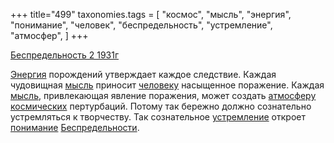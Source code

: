 +++
title="499"
taxonomies.tags = [
 "космос",
 "мысль",
 "энергия",
 "понимание",
 "человек",
 "беспредельность",
 "устремление",
 "атмосфер",
]
+++

[Беспредельность 2 1931г](/agni/1931)

[Энергия](/tags/энергия) порождений утверждает каждое следствие. Каждая чудовищная [мысль](/tags/мысль) приносит [человеку](/tags/человек) насыщенное поражение. Каждая [мысль](/tags/мысль), привлекающая явление поражения, может создать [атмосферу](/tags/атмосфер) [космических](/tags/космос) пертурбаций. Потому так бережно должно сознательно устремляться к творчеству. Так сознательное [устремление](/tags/устремление) откроет [понимание](/tags/понимание) [Беспредельности](/tags/беспредельность).   

   

